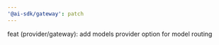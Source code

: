 ```yaml
---
'@ai-sdk/gateway': patch
---
```


feat (provider/gateway): add models provider option for model routing

